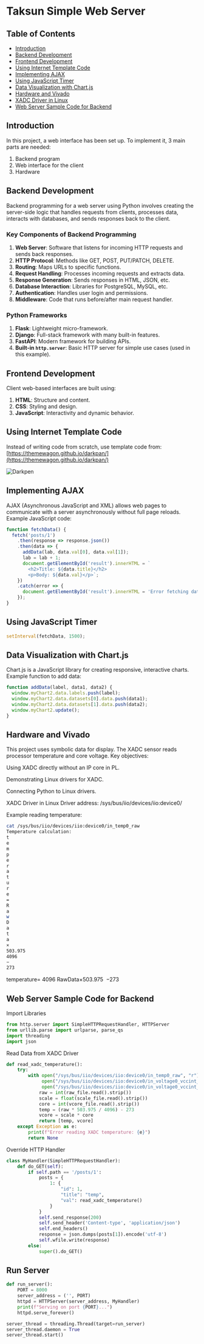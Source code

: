 # Taksun Simple Web Server 

## Table of Contents
- [Introduction](#introduction)
- [Backend Development](#backend-development)
- [Frontend Development](#frontend-development)
- [Using Internet Template Code](#using-internet-template-code)
- [Implementing AJAX](#implementing-ajax)
- [Using JavaScript Timer](#using-javascript-timer)
- [Data Visualization with Chart.js](#data-visualization-with-chartjs)
- [Hardware and Vivado](#hardware-and-vivado)
- [XADC Driver in Linux](#xadc-driver-in-linux)
- [Web Server Sample Code for Backend](#web-server-sample-code-for-backend)

## Introduction
In this project, a web interface has been set up. To implement it, 3 main parts are needed:

1. Backend program  
2. Web interface for the client  
3. Hardware  

## Backend Development
Backend programming for a web server using Python involves creating the server-side logic that handles requests from clients, processes data, interacts with databases, and sends responses back to the client.

### Key Components of Backend Programming
1. **Web Server**: Software that listens for incoming HTTP requests and sends back responses.
2. **HTTP Protocol**: Methods like GET, POST, PUT/PATCH, DELETE.
3. **Routing**: Maps URLs to specific functions.
4. **Request Handling**: Processes incoming requests and extracts data.
5. **Response Generation**: Sends responses in HTML, JSON, etc.
6. **Database Interaction**: Libraries for PostgreSQL, MySQL, etc.
7. **Authentication**: Handles user login and permissions.
8. **Middleware**: Code that runs before/after main request handler.

### Python Frameworks
1. **Flask**: Lightweight micro-framework.
2. **Django**: Full-stack framework with many built-in features.
3. **FastAPI**: Modern framework for building APIs.
4. **Built-in `http.server`**: Basic HTTP server for simple use cases (used in this example).

## Frontend Development
Client web-based interfaces are built using:

1. **HTML**: Structure and content.
2. **CSS**: Styling and design.
3. **JavaScript**: Interactivity and dynamic behavior.

## Using Internet Template Code
Instead of writing code from scratch, use template code from:  
[https://themewagon.github.io/darkpan/](https://themewagon.github.io/darkpan/)

![Darkpen](img/Darkpen.png)

## Implementing AJAX
AJAX (Asynchronous JavaScript and XML) allows web pages to communicate with a server asynchronously without full page reloads. Example JavaScript code:

```javascript
function fetchData() {
  fetch('posts/1')
    .then(response => response.json())
    .then(data => {
      addData(lab, data.val[0], data.val[1]);
      lab = lab + 1;
      document.getElementById('result').innerHTML = `
        <h2>Title: ${data.title}</h2>
        <p>Body: ${data.val}</p>`;
    })
    .catch(error => {
      document.getElementById('result').innerHTML = 'Error fetching data';
    });
}
```
## Using JavaScript Timer
```javascript
setInterval(fetchData, 1500);
```
## Data Visualization with Chart.js
Chart.js is a JavaScript library for creating responsive, interactive charts. Example function to add data:

```javascript
function addData(label, data1, data2) {
  window.myChart2.data.labels.push(label);
  window.myChart2.data.datasets[0].data.push(data1);
  window.myChart2.data.datasets[1].data.push(data2);
  window.myChart2.update();
}
```
## Hardware and Vivado
This project uses symbolic data for display. The XADC sensor reads processor temperature and core voltage. Key objectives:

Using XADC directly without an IP core in PL.

Demonstrating Linux drivers for XADC.

Connecting Python to Linux drivers.

XADC Driver in Linux
Driver address: /sys/bus/iio/devices/iio:device0/

Example reading temperature:

```bash
cat /sys/bus/iio/devices/iio:device0/in_temp0_raw
Temperature calculation:
t
e
m
p
e
r
a
t
u
r
e
=
R
a
w
D
a
t
a
×
503.975
4096
−
273
```
temperature= 
4096
RawData×503.975
​
 −273

## Web Server Sample Code for Backend
Import Libraries
```python
from http.server import SimpleHTTPRequestHandler, HTTPServer
from urllib.parse import urlparse, parse_qs
import threading
import json
```
Read Data from XADC Driver
```python
def read_xadc_temperature():
    try:
        with open("/sys/bus/iio/devices/iio:device0/in_temp0_raw", "r") as raw_file, \
             open("/sys/bus/iio/devices/iio:device0/in_voltage0_vccint_scale", "r") as scale_file, \
             open("/sys/bus/iio/devices/iio:device0/in_voltage0_vccint_raw", "r") as vcore_file:
            raw = int(raw_file.read().strip())
            scale = float(scale_file.read().strip())
            core = int(vcore_file.read().strip())
            temp = (raw * 503.975 / 4096) - 273
            vcore = scale * core
            return [temp, vcore]
    except Exception as e:
        print(f"Error reading XADC temperature: {e}")
        return None
```
Override HTTP Handler
```python
class MyHandler(SimpleHTTPRequestHandler):
    def do_GET(self):
        if self.path == '/posts/1':
            posts = {
                1: {
                    "id": 1,
                    "title": "temp",
                    "val": read_xadc_temperature()
                }
            }
            self.send_response(200)
            self.send_header('Content-type', 'application/json')
            self.end_headers()
            response = json.dumps(posts[1]).encode('utf-8')
            self.wfile.write(response)
        else:
            super().do_GET()
```
## Run Server
```python
def run_server():
    PORT = 8000
    server_address = ('', PORT)
    httpd = HTTPServer(server_address, MyHandler)
    print(f"Serving on port {PORT}...")
    httpd.serve_forever()

server_thread = threading.Thread(target=run_server)
server_thread.daemon = True
server_thread.start()
```
